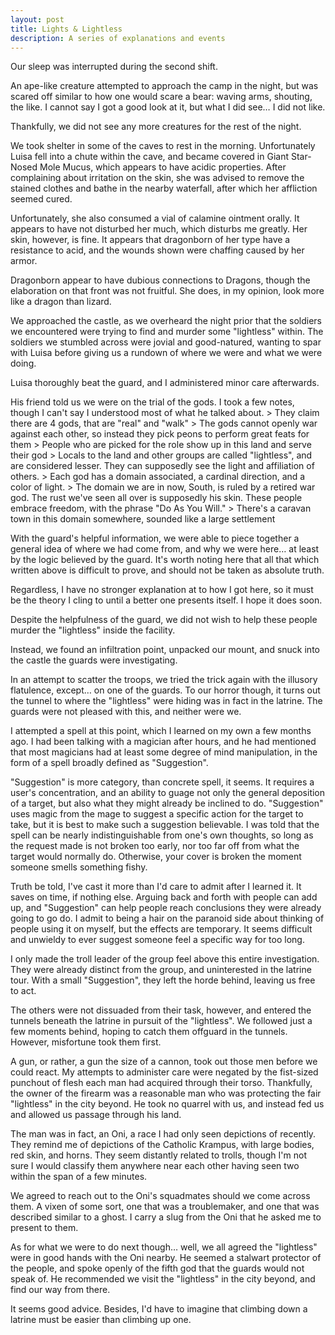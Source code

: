 ```yaml
---
layout: post
title: Lights & Lightless
description: A series of explanations and events
---
```


Our sleep was interrupted during the second shift.

An ape-like creature attempted to approach the camp in the night, but was scared off similar to how one would scare a bear: waving arms, shouting, the like. I cannot say I got a good look at it, but what I did see… I did not like.

Thankfully, we did not see any more creatures for the rest of the night.

We took shelter in some of the caves to rest in the morning. Unfortunately Luisa fell into a chute within the cave, and became covered in Giant Star-Nosed Mole Mucus, which appears to have acidic properties. After complaining about irritation on the skin, she was advised to remove the stained clothes and bathe in the nearby waterfall, after which her affliction seemed cured.

Unfortunately, she also consumed a vial of calamine ointment orally. It appears to have not disturbed her much, which disturbs me greatly. Her skin, however, is fine. It appears that dragonborn of her type have a resistance to acid, and the wounds shown were chaffing caused by her armor.

Dragonborn appear to have dubious connections to Dragons, though the elaboration on that front was not fruitful. She does, in my opinion, look more like a dragon than lizard.

We approached the castle, as we overheard the night prior that the soldiers we encountered were trying to find and murder some "lightless" within. The soldiers we stumbled across were jovial and good-natured, wanting to spar with Luisa before giving us a rundown of where we were and what we were doing.

Luisa thoroughly beat the guard, and I administered minor care afterwards. 

His friend told us we were on the trial of the gods. I took a few notes, though I can't say I understood most of what he talked about.
	> They claim there are 4 gods, that are "real" and "walk"
	> The gods cannot openly war against each other, so instead they pick peons to perform great feats for them
	> People who are picked for the role show up in this land and serve their god
	> Locals to the land and other groups are called "lightless", and are considered lesser. They can supposedly see the light and affiliation of others.
	> Each god has a domain associated, a cardinal direction, and a color of light.
	> The domain we are in now, South, is ruled by a retired war god. The rust we've seen all over is supposedly his skin. These people embrace freedom, with the phrase "Do As You Will."
	> There's a caravan town in this domain somewhere, sounded like a large settlement

With the guard's helpful information, we were able to piece together a general idea of where we had come from, and why we were here… at least by the logic believed by the guard. It's worth noting here that all that which written above is difficult to prove, and should not be taken as absolute truth.

Regardless, I have no stronger explanation at to how I got here, so it must be the theory I cling to until a better one presents itself. I hope it does soon.

Despite the helpfulness of the guard, we did not wish to help these people murder the "lightless" inside the facility.

Instead, we found an infiltration point, unpacked our mount, and snuck into the castle the guards were investigating.

In an attempt to scatter the troops, we tried the trick again with the illusory flatulence, except… on one of the guards. To our horror though, it turns out the tunnel to where the "lightless" were hiding was in fact in the latrine. The guards were not pleased with this, and neither were we.

I attempted a spell at this point, which I learned on my own a few months ago. I had been talking with a magician after hours, and he had mentioned that most magicians had at least some degree of mind manipulation, in the form of a spell broadly defined as "Suggestion".

"Suggestion" is more category, than concrete spell, it seems. It requires a user's concentration, and an ability to guage not only the general deposition of a target, but also what they might already be inclined to do. "Suggestion" uses magic from the mage to suggest a specific action for the target to take, but it is best to make such a suggestion believable. I was told that the spell can be nearly indistinguishable from one's own thoughts, so long as the request made is not broken too early, nor too far off from what the target would normally do. Otherwise, your cover is broken the moment someone smells something fishy.

Truth be told, I've cast it more than I'd care to admit after I learned it. It saves on time, if nothing else. Arguing back and forth with people can add up, and "Suggestion" can help people reach conclusions they were already going to go do. I admit to being a hair on the paranoid side about thinking of people using it on myself, but the effects are temporary. It seems difficult and unwieldy to ever suggest someone feel a specific way for too long. 

I only made the troll leader of the group feel above this entire investigation. They were already distinct from the group, and uninterested in the latrine tour. With a small "Suggestion", they left the horde behind, leaving us free to act.

The others were not dissuaded from their task, however, and entered the tunnels beneath the latrine in pursuit of the "lightless". We followed just a few moments behind, hoping to catch them offguard in the tunnels. However, misfortune took them first.
	
A gun, or rather, a gun the size of a cannon, took out those men before we could react. My attempts to administer care were negated by the fist-sized punchout of flesh each man had acquired through their torso. Thankfully, the owner of the firearm was a reasonable man who was protecting the fair "lightless" in the city beyond. He took no quarrel with us, and instead fed us and allowed us passage through his land.

The man was in fact, an Oni, a race I had only seen depictions of recently. They remind me of depictions of the Catholic Krampus, with large bodies, red skin, and horns. They seem distantly related to trolls, though I'm not sure I would classify them anywhere near each other having seen two within the span of a few minutes.

We agreed to reach out to the Oni's squadmates should we come across them. A vixen of some sort, one that was a troublemaker, and one that was described similar to a ghost. I carry a slug from the Oni that he asked me to present to them.

As for what we were to do next though… well, we all agreed the "lightless" were in good hands with the Oni nearby. He seemed a stalwart protector of the people, and spoke openly of the fifth god that the guards would not speak of. He recommended we visit the "lightless" in the city beyond, and find our way from there.

It seems good advice. Besides, I'd have to imagine that climbing down a latrine must be easier than climbing up one.
